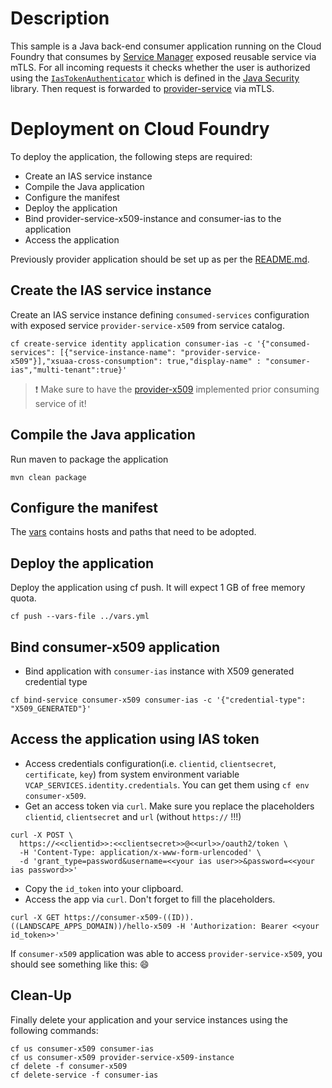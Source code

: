 # Description
This sample is a Java back-end consumer application running on the Cloud Foundry that consumes by [Service Manager](https://help.sap.com/viewer/09cc82baadc542a688176dce601398de/Cloud/en-US/3a27b85a47fc4dff99184dd5bf181e14.html) exposed reusable service via mTLS. For all incoming requests it checks whether the user is authorized using the 
[`IasTokenAuthenticator`](https://github.com/SAP/cloud-security-xsuaa-integration/blob/x509-app2service/java-security/src/main/java/com/sap/cloud/security/servlet/IasTokenAuthenticator.java) which is defined in the [Java Security](https://github.com/SAP/cloud-security-xsuaa-integration/tree/x509-app2service/java-security) library. Then request is forwarded to [provider-service](../provider-x509) via mTLS.

# Deployment on Cloud Foundry
To deploy the application, the following steps are required:
- Create an IAS service instance
- Compile the Java application
- Configure the manifest
- Deploy the application    
- Bind provider-service-x509-instance and consumer-ias to the application
- Access the application

Previously provider application should be set up as per the [README.md](../provider-x509/README.md).

## Create the IAS service instance
Create an IAS service instance defining `consumed-services` configuration with exposed service `provider-service-x509` from service catalog.
```shell
cf create-service identity application consumer-ias -c '{"consumed-services": [{"service-instance-name": "provider-service-x509"}],"xsuaa-cross-consumption": true,"display-name" : "consumer-ias","multi-tenant":true}'
```
> :exclamation: Make sure to have the [provider-x509](../provider-x509/README.md) implemented prior consuming service of it!

## Compile the Java application
Run maven to package the application
```shell
mvn clean package
```

## Configure the manifest
The [vars](../../vars.yml) contains hosts and paths that need to be adopted.

## Deploy the application
Deploy the application using cf push. It will expect 1 GB of free memory quota.

```shell
cf push --vars-file ../vars.yml
```

## Bind consumer-x509 application
- Bind application with `consumer-ias` instance with X509 generated credential type
```shell script
cf bind-service consumer-x509 consumer-ias -c '{"credential-type": "X509_GENERATED"}'
```

## Access the application using IAS token
- Access credentials configuration(i.e. `clientid`, `clientsecret`, `certificate`, `key`) from system environment variable `VCAP_SERVICES.identity.credentials`. You can get them using `cf env consumer-x509`. 
- Get an access token via `curl`. Make sure you replace the placeholders `clientid`, `clientsecret` and `url` (without `https://` !!!) 

```
curl -X POST \
  https://<<clientid>>:<<clientsecret>>@<<url>>/oauth2/token \
  -H 'Content-Type: application/x-www-form-urlencoded' \
  -d 'grant_type=password&username=<<your ias user>>&password=<<your ias password>>'
```
- Copy the `id_token` into your clipboard.
- Access the app via `curl`. Don't forget to fill the placeholders.
```shell script
curl -X GET https://consumer-x509-((ID)).((LANDSCAPE_APPS_DOMAIN))/hello-x509 -H 'Authorization: Bearer <<your id_token>>'
```

If `consumer-x509` application was able to access `provider-service-x509`, you should see something like this: :smile:

## Clean-Up
Finally delete your application and your service instances using the following commands:
```
cf us consumer-x509 consumer-ias
cf us consumer-x509 provider-service-x509-instance
cf delete -f consumer-x509
cf delete-service -f consumer-ias
```
